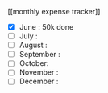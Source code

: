 [[monthly expense tracker]]
- [x] June : 50k done
- [ ] July : 
- [ ] August :
- [ ] September :
- [ ] October:
- [ ] November : 
- [ ] December : 